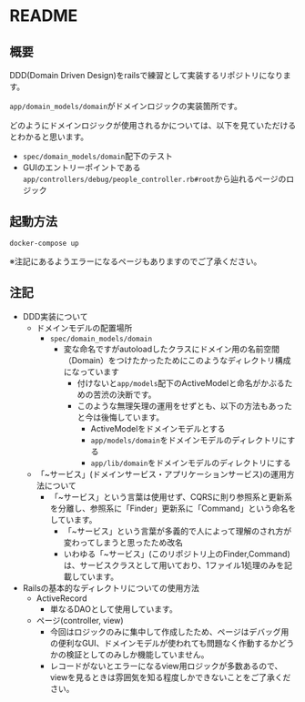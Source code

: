 # README

## 概要
DDD(Domain Driven Design)をrailsで練習として実装するリポジトリになります。

`app/domain_models/domain`がドメインロジックの実装箇所です。

どのようにドメインロジックが使用されるかについては、以下を見ていただけるとわかると思います。

- `spec/domain_models/domain`配下のテスト
- GUIのエントリーポイントである`app/controllers/debug/people_controller.rb#root`から辿れるページのロジック

## 起動方法
```
docker-compose up
```
※注記にあるようエラーになるページもありますのでご了承ください。

## 注記
- DDD実装について
  - ドメインモデルの配置場所
    - `spec/domain_models/domain`
      - 変な命名ですがautoloadしたクラスにドメイン用の名前空間（Domain）をつけたかったためにこのようなディレクトリ構成になっています
        - 付けないと`app/models`配下のActiveModelと命名がかぶるための苦渋の決断です。
        - このような無理矢理の運用をせずとも、以下の方法もあったと今は後悔しています。
          - ActiveModelをドメインモデルとする
          - `app/models/domain`をドメインモデルのディレクトリにする
          - `app/lib/domain`をドメインモデルのディレクトリにする
  - 「~サービス」(ドメインサービス・アプリケーションサービス)の運用方法について
    - 「~サービス」という言葉は使用せず、CQRSに則り参照系と更新系を分離し、参照系に「Finder」更新系に「Command」という命名をしています。
      - 「~サービス」という言葉が多義的で人によって理解のされ方が変わってしまうと思ったため改名
      - いわゆる「~サービス」(このリポジトリ上のFinder,Command)は、サービスクラスとして用いており、1ファイル1処理のみを記載しています。
- Railsの基本的なディレクトリについての使用方法
  - ActiveRecord
    - 単なるDAOとして使用しています。
  - ページ(controller, view)
    - 今回はロジックのみに集中して作成したため、ページはデバッグ用の便利なGUI、ドメインモデルが使われても問題なく作動するかどうかの検証としてのみしか機能していません。
    - レコードがないとエラーになるview用ロジックが多数あるので、viewを見るときは雰囲気を知る程度しかできないことをご了承ください。